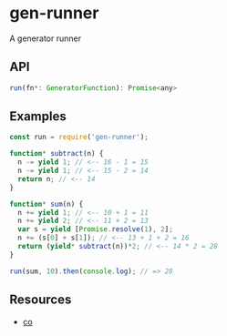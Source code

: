 gen-runner
==========

A generator runner

## API
```js
run(fn*: GeneratorFunction): Promise<any>
```

## Examples
```js
const run = require('gen-runner');

function* subtract(n) {
  n -= yield 1; // <-- 16 - 1 = 15
  n -= yield 1; // <-- 15 - 2 = 14 
  return n; // <-- 14
}

function* sum(n) {
  n += yield 1; // <-- 10 + 1 = 11
  n += yield 2; // <-- 11 + 2 = 13
  var s = yield [Promise.resolve(1), 2];
  n += (s[0] + s[1]); // <-- 13 + 1 + 2 = 16
  return (yield* subtract(n))*2; // <-- 14 * 2 = 28
}

run(sum, 10).then(console.log); // => 28
```

## Resources
- [co](https://github.com/tj/co)